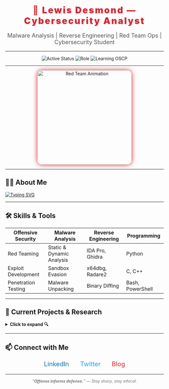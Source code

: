 <!-- README.md -->

<h1 align="center" style="color:#d72631; font-weight: 900; letter-spacing: 3px;">
  🔴 Lewis Desmond — Cybersecurity Analyst
</h1>

<p align="center" style="font-size:18px; color:#555;">
  Malware Analysis | Reverse Engineering | Red Team Ops | Cybersecurity Student  
</p>

---

<p align="center">
  <img src="https://img.shields.io/badge/Status-Active-red?style=for-the-badge&logo=ghost" alt="Active Status" />
  <img src="https://img.shields.io/badge/Role-Cybersecurity%20Analyst-blue?style=for-the-badge&logo=security" alt="Role" />
  <img src="https://img.shields.io/badge/Learning-OSCP-orange?style=for-the-badge&logo=hackthebox" alt="Learning OSCP" />
</p>

---

<p align="center">
  <img src="https://media.giphy.com/media/JqDe8PeHMvKSc/giphy.gif" width="300" alt="Red Team Animation" style="border-radius: 15px; box-shadow: 0 0 15px #d72631;" />
</p>

---

## 👨‍💻 About Me

<a href="https://git.io/typing-svg"><img src="https://readme-typing-svg.demolab.com?font=Fira+Code&pause=1000&color=FB1348&background=FFFFFF00&width=435&lines=CyberSecurity+Analyst;Malware+Researcher;University+Student" alt="Typing SVG" /></a>

---

## 🛠️ Skills & Tools

| Offensive Security | Malware Analysis      | Reverse Engineering    | Programming        |
|--------------------|----------------------|-----------------------|--------------------|
| Red Teaming        | Static & Dynamic Analysis | IDA Pro, Ghidra       | Python             |
| Exploit Development| Sandbox Evasion      | x64dbg, Radare2       | C, C++             |
| Penetration Testing| Malware Unpacking    | Binary Diffing        | Bash, PowerShell   |

---

## 🔭 Current Projects & Research

<details>
  <summary><strong>Click to expand 🔍</strong></summary>
  
- Developing custom evasive payloads & C2 frameworks  
- Analyzing latest malware families and documenting TTPs  
- Writing blog posts on reverse engineering & threat intelligence  
- Automating behavioral malware analysis with Python scripts  
</details>

---

## 📫 Connect with Me

<p align="center" style="font-size:20px;">
  <a href="https://linkedin.com/in/your-linkedin" target="_blank" style="margin: 0 15px; color:#0e76a8; text-decoration:none;">LinkedIn</a>  
  <a href="https://twitter.com/your-twitter" target="_blank" style="margin: 0 15px; color:#1da1f2; text-decoration:none;">Twitter</a>  
  <a href="https://yourblog.com" target="_blank" style="margin: 0 15px; color:#d72631; text-decoration:none;">Blog</a>
</p>

---

<p align="center" style="font-style: italic; color: #777; font-size: 0.9em;">
  “<strong>Offense informs defense.</strong>” — Stay sharp, stay ethical.
</p>
